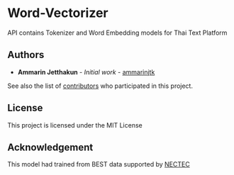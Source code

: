 # Word-Vectorizer

API contains Tokenizer and Word Embedding models for Thai Text Platform

## Authors

* **Ammarin Jetthakun** - *Initial work* - [ammarinjtk](https://github.com/ammarinjtk)

See also the list of [contributors](https://github.com/ammarinjtk/Word-Vectorizer/graphs/contributors) who participated in this project.

## License

This project is licensed under the MIT License

## Acknowledgement

This model had trained from BEST data supported by [NECTEC](https://www.nectec.or.th/corpus/index.php?league=pm)
